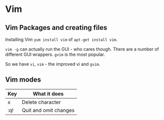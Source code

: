 # Vim

## Vim Packages and creating files

Installing Vim `yum install vim` of `apt-get install vim`.

`vim -g` can actually run the GUI - who cares though. There are a number of different GUI wrappers. `gvim` is the most popular.

So we have `vi`, `vim` - the improved vi and `gvim`.

## Vim modes

| Key 		| What it does 			|
| ---		| ---					|
| x			| Delete character 		|
| :q! 		| Quit and omit changes |

